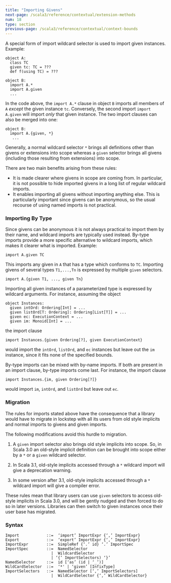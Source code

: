 ```yaml
---
title: "Importing Givens"
next-page: /scala3/reference/contextual/extension-methods
num: 18
type: section
previous-page: /scala3/reference/contextual/context-bounds
---
```


<!-- THIS FILE HAS BEEN GENERATED BY SCALADOC PREPROCESSOR.
    The whole process of generation the docs can be found under this README: https://github.com/lampepfl/dotty/blob/master/docs/README.md
    The source file can be found here https://github.com/lampepfl/dotty/edit/master/docs/docs/reference/contextual/given-imports.md
    NOTE THAT ANY CHANGES TO THIS FILE WILL BE OVERRIDEN BY PREPROCESSOR.
-->

A special form of import wildcard selector is used to import given instances. Example:

<div class="snippet" ><div class="buttons"></div><pre><code class="language-scala"><span id="0" class="" >object A:
</span><span id="1" class="" >  class TC
</span><span id="2" class="" >  given tc: TC = ???
</span><span id="3" class="" >  def f(using TC) = ???
</span><span id="4" class="" >
</span><span id="5" class="" >object B:
</span><span id="6" class="" >  import A.*
</span><span id="7" class="" >  import A.given
</span><span id="8" class="" >  ...
</span></code></pre></div>

In the code above, the `import A.*` clause in object `B` imports all members
of `A` _except_ the given instance `tc`. Conversely, the second import `import A.given` will import _only_ that given instance.
The two import clauses can also be merged into one:

<div class="snippet" ><div class="buttons"></div><pre><code class="language-scala"><span id="0" class="" >object B:
</span><span id="1" class="" >  import A.{given, *}
</span><span id="2" class="" >   ...
</span></code></pre></div>

Generally, a normal wildcard selector `*` brings all definitions other than givens or extensions into scope
whereas a `given` selector brings all givens (including those resulting from extensions) into scope.

There are two main benefits arising from these rules:

- It is made clearer where givens in scope are coming from.
  In particular, it is not possible to hide imported givens in a long list of regular wildcard imports.
- It enables importing all givens
  without importing anything else. This is particularly important since givens
  can be anonymous, so the usual recourse of using named imports is not
  practical.

### Importing By Type

Since givens can be anonymous it is not always practical to import them by their name, and wildcard imports are typically used instead. By-type imports provide a more specific alternative to wildcard imports, which makes it clearer what is imported. Example:

<div class="snippet" ><div class="buttons"></div><pre><code class="language-scala"><span id="0" class="" >import A.given TC
</span></code></pre></div>

This imports any given in `A` that has a type which conforms to `TC`. Importing givens of several types `T1,...,Tn`
is expressed by multiple `given` selectors.

<div class="snippet" ><div class="buttons"></div><pre><code class="language-scala"><span id="0" class="" >import A.{given T1, ..., given Tn}
</span></code></pre></div>

Importing all given instances of a parameterized type is expressed by wildcard arguments.
For instance, assuming the object

<div class="snippet" ><div class="buttons"></div><pre><code class="language-scala"><span id="0" class="" >object Instances:
</span><span id="1" class="" >  given intOrd: Ordering[Int] = ...
</span><span id="2" class="" >  given listOrd[T: Ordering]: Ordering[List[T]] = ...
</span><span id="3" class="" >  given ec: ExecutionContext = ...
</span><span id="4" class="" >  given im: Monoid[Int] = ...
</span></code></pre></div>

the import clause

<div class="snippet" ><div class="buttons"></div><pre><code class="language-scala"><span id="0" class="" >import Instances.{given Ordering[?], given ExecutionContext}
</span></code></pre></div>

would import the `intOrd`, `listOrd`, and `ec` instances but leave out the `im` instance, since it fits none of the specified bounds.

By-type imports can be mixed with by-name imports. If both are present in an import clause, by-type imports come last. For instance, the import clause

<div class="snippet" ><div class="buttons"></div><pre><code class="language-scala"><span id="0" class="" >import Instances.{im, given Ordering[?]}
</span></code></pre></div>

would import `im`, `intOrd`, and `listOrd` but leave out `ec`.

### Migration

The rules for imports stated above have the consequence that a library
would have to migrate in lockstep with all its users from old style implicits and
normal imports to givens and given imports.

The following modifications avoid this hurdle to migration.

1. A `given` import selector also brings old style implicits into scope. So, in Scala 3.0
   an old-style implicit definition can be brought into scope either by a `*` or a `given` wildcard selector.

2. In Scala 3.1, old-style implicits accessed through a `*` wildcard import will give a deprecation warning.

3. In some version after 3.1, old-style implicits accessed through a `*` wildcard import will give a compiler error.

These rules mean that library users can use `given` selectors to access old-style implicits in Scala 3.0,
and will be gently nudged and then forced to do so in later versions. Libraries can then switch to
given instances once their user base has migrated.

### Syntax

```
Import            ::=  ‘import’ ImportExpr {‘,’ ImportExpr}
Export            ::=  ‘export’ ImportExpr {‘,’ ImportExpr}
ImportExpr        ::=  SimpleRef {‘.’ id} ‘.’ ImportSpec
ImportSpec        ::=  NamedSelector
                    |  WildcardSelector
                    | ‘{’ ImportSelectors) ‘}’
NamedSelector     ::=  id [‘as’ (id | ‘_’)]
WildCardSelector  ::=  ‘*' | ‘given’ [InfixType]
ImportSelectors   ::=  NamedSelector [‘,’ ImportSelectors]
                    |  WildCardSelector {‘,’ WildCardSelector}
```

